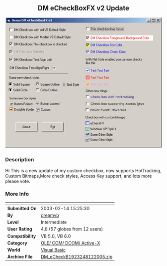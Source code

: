 ﻿<div align="center">

## DM eCheckBoxFX v2 Update

<img src="PIC2005812510345854.jpg">
</div>

### Description

Hi This is a new update of my custom checkbox, now supports HotTracking, Custom Bitmaps,More check styles, Access Key support, and lots more please vote.
 
### More Info
 


<span>             |<span>
---                |---
**Submitted On**   |2003-02-14 15:25:30
**By**             |[dreamvb](https://github.com/Planet-Source-Code/PSCIndex/blob/master/ByAuthor/dreamvb.md)
**Level**          |Intermediate
**User Rating**    |4.8 (57 globes from 12 users)
**Compatibility**  |VB 5\.0, VB 6\.0
**Category**       |[OLE/ COM/ DCOM/ Active\-X](https://github.com/Planet-Source-Code/PSCIndex/blob/master/ByCategory/ole-com-dcom-active-x__1-29.md)
**World**          |[Visual Basic](https://github.com/Planet-Source-Code/PSCIndex/blob/master/ByWorld/visual-basic.md)
**Archive File**   |[DM\_eCheckB1923248122005\.zip](https://github.com/Planet-Source-Code/dreamvb-dm-echeckboxfx-v2-update__1-62116/archive/master.zip)








